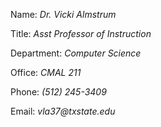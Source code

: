 Name: _Dr. Vicki Almstrum_

Title: _Asst Professor of Instruction_

Department: _Computer Science_

Office: _CMAL 211_

Phone: _(512) 245-3409_

Email: _vla37@txstate.edu_

